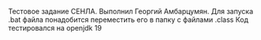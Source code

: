Тестовое задание СЕНЛА.
Выполнил Георгий Амбарцумян.
Для запуска .bat файла понадобится переместить его в папку с файлами .class
Код тестировался на openjdk 19
